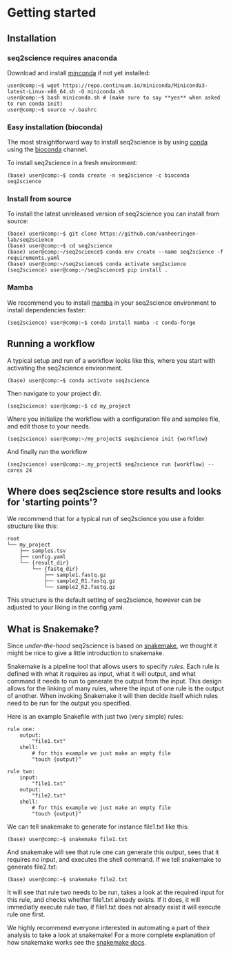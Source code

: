 # Getting started
## Installation
### seq2science requires anaconda
Download and install [minconda](https://www.anaconda.com/) if not yet installed:
```console
user@comp:~$ wget https://repo.continuum.io/miniconda/Miniconda3-latest-Linux-x86_64.sh -O miniconda.sh
user@comp:~$ bash miniconda.sh # (make sure to say **yes** when asked to run conda init)
user@comp:~$ source ~/.bashrc
```

### Easy installation (bioconda)
The most straightforward way to install seq2science is by using [conda](https://docs.continuum.io/anaconda/) using the [bioconda](https://bioconda.github.io/) channel.

To install seq2science in a fresh environment:
```console
(base) user@comp:~$ conda create -n seq2science -c bioconda seq2science
```

### Install from source
To install the latest unreleased version of seq2science you can install from source:
```console
(base) user@comp:~$ git clone https://github.com/vanheeringen-lab/seq2science
(base) user@comp:~$ cd seq2science
(base) user@comp:~/seq2science$ conda env create --name seq2science -f requirements.yaml
(base) user@comp:~/seq2science$ conda activate seq2science
(seq2science) user@comp:~/seq2science$ pip install .
```

### Mamba
We recommend you to install [mamba](https://github.com/QuantStack/mamba) in your seq2science environment to install dependencies faster:
```console
(seq2science) user@comp:~$ conda install mamba -c conda-forge
```

## Running a workflow
A typical setup and run of a workflow looks like this, where you start with activating the seq2science environment.
```console
(base) user@comp:~$ conda activate seq2science
```

Then navigate to your project dir.
```console
(seq2science) user@comp:~$ cd my_project
```

Where you initialize the workflow with a configuration file and samples file, and edit those to your needs. 
```console
(seq2science) user@comp:~/my_project$ seq2science init {workflow}
```

And finally run the workflow
```console
(seq2science) user@comp:~.my_project$ seq2science run {workflow} --cores 24
```

## Where does seq2science store results and looks for 'starting points'?
We recommend that for a typical run of seq2science you use a folder structure like this: 
```
root
└── my_project
    ├── samples.tsv
    ├── config.yaml
    └── {result_dir}
        └── {fastq_dir}
            ├── sample1.fastq.gz
            ├── sample2_R1.fastq.gz
            └── sample2_R2.fastq.gz
```
This structure is the default setting of seq2science, however can be adjusted to your liking in the config.yaml.

## What is Snakemake?
Since *under-the-hood* seq2science is based on [snakemake](https://snakemake.readthedocs.io/en/stable/), we thought it might be nice to give a little introduction to snakemake.

Snakemake is a pipeline tool that allows users to specify *rules*. Each rule is defined with what it requires as input, what it will output, and what command it needs to run to generate the output from the input. This design allows for the linking of many rules, where the input of one rule is the output of another. When invoking Snakemake it will then decide itself which rules need to be run for the output you specified. 

Here is an example Snakefile with just two (very simple) rules:
```
rule one:
    output: 
        "file1.txt"
    shell:
        # for this example we just make an empty file
        "touch {output}"

rule two:
    input:
        "file1.txt"
    output: 
        "file2.txt"
    shell:
        # for this example we just make an empty file
        "touch {output}"
```

We can tell snakemake to generate for instance file1.txt like this:

```console
(base) user@comp:~$ snakemake file1.txt
```

And snakemake will see that rule one can generate this output, sees that it requires no input, and executes the shell command. If we tell snakemake to generate file2.txt:

```console
(base) user@comp:~$ snakemake file2.txt
```

It will see that rule two needs to be run, takes a look at the required input for this rule, and checks whether file1.txt already exists. If it does, it will immediatly execute rule two, if file1.txt does not already exist it will execute rule one first.

We highly recommend everyone interested in automating a part of their analysis to take a look at snakemake! For a more complete explanation of how snakemake works see the [snakemake docs](https://snakemake.readthedocs.io/).
